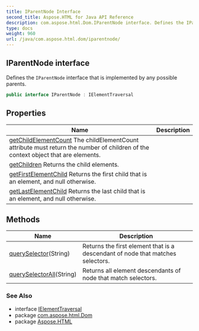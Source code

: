 ```yaml
---
title: IParentNode Interface
second_title: Aspose.HTML for Java API Reference
description: com.aspose.html.Dom.IParentNode interface. Defines the IParentNode interface that is implemented by any possible parents
type: docs
weight: 960
url: /java/com.aspose.html.dom/iparentnode/
---
```

## IParentNode interface

Defines the `IParentNode` interface that is implemented by any possible parents.

```java
public interface IParentNode : IElementTraversal
```

## Properties

| Name | Description |
| --- | --- |
| [getChildElementCount](../../com.aspose.html.dom/iparentnode/childelementcount/) The childElementCount attribute must return the number of children of the context object that are elements. |
| [getChildren](../../com.aspose.html.dom/iparentnode/children/) Returns the child elements. |
| [getFirstElementChild](../../com.aspose.html.dom/iparentnode/firstelementchild/) Returns the first child that is an element, and null otherwise. |
| [getLastElementChild](../../com.aspose.html.dom/iparentnode/lastelementchild/) Returns the last child that is an element, and null otherwise. |

## Methods

| Name | Description |
| --- | --- |
| [querySelector](../../com.aspose.html.dom/iparentnode/queryselector/)(String) | Returns the first element that is a descendant of node that matches selectors. |
| [querySelectorAll](../../com.aspose.html.dom/iparentnode/queryselectorall/)(String) | Returns all element descendants of node that match selectors. |

### See Also

* interface [IElementTraversal](../../com.aspose.html.dom.traversal/ielementtraversal/)
* package [com.aspose.html.Dom](../../com.aspose.html.dom/)
* package [Aspose.HTML](../../)
